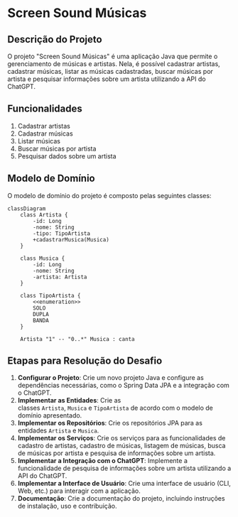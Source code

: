 # Screen Sound Músicas

## Descrição do Projeto

O projeto "Screen Sound Músicas" é uma aplicação Java que permite o gerenciamento de músicas e artistas. Nela, é possível cadastrar artistas, cadastrar músicas, listar as músicas cadastradas, buscar músicas por artista e pesquisar informações sobre um artista utilizando a API do ChatGPT.

## Funcionalidades

1. Cadastrar artistas
2. Cadastrar músicas
3. Listar músicas
4. Buscar músicas por artista
5. Pesquisar dados sobre um artista

## Modelo de Domínio

O modelo de domínio do projeto é composto pelas seguintes classes:

```mermaid
classDiagram
    class Artista {
        -id: Long
        -nome: String
        -tipo: TipoArtista
        +cadastrarMusica(Musica)
    }

    class Musica {
        -id: Long
        -nome: String
        -artista: Artista
    }

    class TipoArtista {
        <<enumeration>>
        SOLO
        DUPLA
        BANDA
    }

    Artista "1" -- "0..*" Musica : canta
```

## Etapas para Resolução do Desafio

1. **Configurar o Projeto**: Crie um novo projeto Java e configure as dependências necessárias, como o Spring Data JPA e a integração com o ChatGPT.
2. **Implementar as Entidades**: Crie as classes `Artista`, `Musica` e `TipoArtista` de acordo com o modelo de domínio apresentado.
3. **Implementar os Repositórios**: Crie os repositórios JPA para as entidades `Artista` e `Musica`.
4. **Implementar os Serviços**: Crie os serviços para as funcionalidades de cadastro de artistas, cadastro de músicas, listagem de músicas, busca de músicas por artista e pesquisa de informações sobre um artista.
5. **Implementar a Integração com o ChatGPT**: Implemente a funcionalidade de pesquisa de informações sobre um artista utilizando a API do ChatGPT.
6. **Implementar a Interface de Usuário**: Crie uma interface de usuário (CLI, Web, etc.) para interagir com a aplicação.
7. **Documentação**: Crie a documentação do projeto, incluindo instruções de instalação, uso e contribuição.